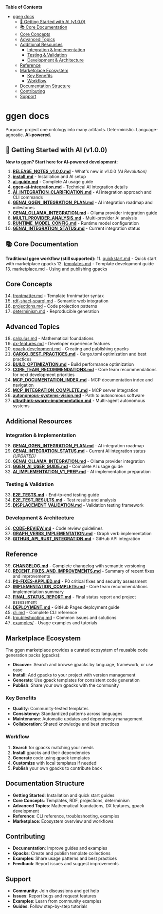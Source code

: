 <!-- START doctoc generated TOC please keep comment here to allow auto update -->
<!-- DON'T EDIT THIS SECTION, INSTEAD RE-RUN doctoc TO UPDATE -->
**Table of Contents**

- [ggen docs](#ggen-docs)
  - [🚀 Getting Started with AI (v1.0.0)](#-getting-started-with-ai-v100)
  - [📚 Core Documentation](#-core-documentation)
  - [Core Concepts](#core-concepts)
  - [Advanced Topics](#advanced-topics)
  - [Additional Resources](#additional-resources)
    - [Integration & Implementation](#integration--implementation)
    - [Testing & Validation](#testing--validation)
    - [Development & Architecture](#development--architecture)
  - [Reference](#reference)
  - [Marketplace Ecosystem](#marketplace-ecosystem)
    - [Key Benefits](#key-benefits)
    - [Workflow](#workflow)
  - [Documentation Structure](#documentation-structure)
  - [Contributing](#contributing)
  - [Support](#support)

<!-- END doctoc generated TOC please keep comment here to allow auto update -->

# ggen docs

Purpose: project one ontology into many artifacts. Deterministic. Language-agnostic. **AI-powered**.

## 🚀 Getting Started with AI (v1.0.0)

**New to ggen? Start here for AI-powered development:**

1. **[RELEASE_NOTES_v1.0.0.md](RELEASE_NOTES_v1.0.0.md)** - What's new in v1.0.0 *(AI Revolution)*
2. **[install.md](install.md)** - Installation and AI setup
3. **[ai-guide.md](ai-guide.md)** - Complete AI usage guide
4. **[ggen-ai-integration.md](ggen-ai-integration.md)** - Technical AI integration details
5. **[AI_INTEGRATION_CLARIFICATION.md](AI_INTEGRATION_CLARIFICATION.md)** - AI integration approach and CLI commands
6. **[GENAI_GGEN_INTEGRATION_PLAN.md](GENAI_GGEN_INTEGRATION_PLAN.md)** - AI integration roadmap and milestones
7. **[GENAI_OLLAMA_INTEGRATION.md](GENAI_OLLAMA_INTEGRATION.md)** - Ollama provider integration guide
8. **[MULTI_PROVIDER_ANALYSIS.md](MULTI_PROVIDER_ANALYSIS.md)** - Multi-provider AI analysis
9. **[RUNTIME_MODEL_CONFIG.md](RUNTIME_MODEL_CONFIG.md)** - Runtime model configuration
10. **[GENAI_INTEGRATION_STATUS.md](GENAI_INTEGRATION_STATUS.md)** - Current integration status

## 📚 Core Documentation

**Traditional ggen workflow (still supported):**
11. [quickstart.md](quickstart.md) - Quick start with marketplace gpacks
12. [templates.md](templates.md) - Template development guide
13. [marketplace.md](marketplace.md) - Using and publishing gpacks

## Core Concepts

14. [frontmatter.md](frontmatter.md) - Template frontmatter syntax
15. [rdf-shacl-sparql.md](rdf-shacl-sparql.md) - Semantic web integration
16. [projections.md](projections.md) - Code projection patterns
17. [determinism.md](determinism.md) - Reproducible generation

## Advanced Topics

18. [calculus.md](calculus.md) - Mathematical foundations
19. [dx-features.md](dx-features.md) - Developer experience features
20. [gpack-development.md](gpack-development.md) - Creating and publishing gpacks
21. **[CARGO_BEST_PRACTICES.md](CARGO_BEST_PRACTICES.md)** - Cargo.toml optimization and best practices
22. **[BUILD_OPTIMIZATION.md](BUILD_OPTIMIZATION.md)** - Build performance optimization
23. **[CORE_TEAM_RECOMMENDATIONS.md](CORE_TEAM_RECOMMENDATIONS.md)** - Core team recommendations for next development priorities
24. **[MCP_DOCUMENTATION_INDEX.md](MCP_DOCUMENTATION_INDEX.md)** - MCP documentation index and navigation
25. **[MCP_INTEGRATION_COMPLETE.md](MCP_INTEGRATION_COMPLETE.md)** - MCP server integration
26. **[autonomous-systems-vision.md](autonomous-systems-vision.md)** - Path to autonomous software
27. **[ultrathink-swarm-implementation.md](ultrathink-swarm-implementation.md)** - Multi-agent autonomous systems

## Additional Resources

### Integration & Implementation
28. **[GENAI_GGEN_INTEGRATION_PLAN.md](GENAI_GGEN_INTEGRATION_PLAN.md)** - AI integration roadmap
29. **[GENAI_INTEGRATION_STATUS.md](GENAI_INTEGRATION_STATUS.md)** - Current AI integration status *(UPDATED)*
30. **[GENAI_OLLAMA_INTEGRATION.md](GENAI_OLLAMA_INTEGRATION.md)** - Ollama provider integration
31. **[GGEN_AI_USER_GUIDE.md](GGEN_AI_USER_GUIDE.md)** - Complete AI usage guide
32. **[AI_IMPLEMENTATION_V1_PREP.md](AI_IMPLEMENTATION_V1_PREP.md)** - AI implementation preparation

### Testing & Validation
33. **[E2E_TESTS.md](E2E_TESTS.md)** - End-to-end testing guide
34. **[E2E_TEST_RESULTS.md](E2E_TEST_RESULTS.md)** - Test results and analysis
35. **[DISPLACEMENT_VALIDATION.md](DISPLACEMENT_VALIDATION.md)** - Validation testing framework

### Development & Architecture
36. **[CODE-REVIEW.md](CODE-REVIEW.md)** - Code review guidelines
37. **[GRAPH_VERBS_IMPLEMENTATION.md](GRAPH_VERBS_IMPLEMENTATION.md)** - Graph verb implementation
38. **[GITHUB_API_RUST_INTEGRATION.md](GITHUB_API_RUST_INTEGRATION.md)** - GitHub API integration

## Reference

39. **[CHANGELOG.md](CHANGELOG.md)** - Complete changelog with semantic versioning
40. **[RECENT_FIXES_AND_IMPROVEMENTS.md](RECENT_FIXES_AND_IMPROVEMENTS.md)** - Summary of recent fixes and improvements
41. **[P0-FIXES-APPLIED.md](P0-FIXES-APPLIED.md)** - P0 critical fixes and security assessment
42. **[IMPLEMENTATION_COMPLETE.md](IMPLEMENTATION_COMPLETE.md)** - Core team recommendations implementation summary
43. **[FINAL_STATUS_REPORT.md](FINAL_STATUS_REPORT.md)** - Final status report and project assessment
44. **[DEPLOYMENT.md](DEPLOYMENT.md)** - GitHub Pages deployment guide
45. [cli.md](cli.md) - Complete CLI reference
46. [troubleshooting.md](troubleshooting.md) - Common issues and solutions
47. [examples/](examples/) - Usage examples and tutorials

## Marketplace Ecosystem

The ggen marketplace provides a curated ecosystem of reusable code generation packs (gpacks):

- **Discover**: Search and browse gpacks by language, framework, or use case
- **Install**: Add gpacks to your project with version management
- **Generate**: Use gpack templates for consistent code generation
- **Publish**: Share your own gpacks with the community

### Key Benefits

- **Quality**: Community-tested templates
- **Consistency**: Standardized patterns across languages
- **Maintenance**: Automatic updates and dependency management
- **Collaboration**: Shared knowledge and best practices

### Workflow

1. **Search** for gpacks matching your needs
2. **Install** gpacks and their dependencies
3. **Generate** code using gpack templates
4. **Customize** with local templates if needed
5. **Publish** your own gpacks to contribute back

## Documentation Structure

- **Getting Started**: Installation and quick start guides
- **Core Concepts**: Templates, RDF, projections, determinism
- **Advanced Topics**: Mathematical foundations, DX features, gpack development
- **Reference**: CLI reference, troubleshooting, examples
- **Marketplace**: Ecosystem overview and workflows

## Contributing

- **Documentation**: Improve guides and examples
- **Gpacks**: Create and publish template collections
- **Examples**: Share usage patterns and best practices
- **Feedback**: Report issues and suggest improvements

## Support

- **Community**: Join discussions and get help
- **Issues**: Report bugs and request features
- **Examples**: Learn from community examples
- **Guides**: Follow step-by-step tutorials
